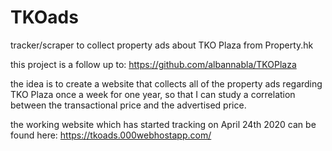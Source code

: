 # TKOads
tracker/scraper to collect property ads about TKO Plaza from Property.hk

this project is a follow up to:
https://github.com/albannabla/TKOPlaza

the idea is to create a website that collects all of the property ads regarding TKO Plaza once a week for one year, so that I can study a correlation between the transactional price and the advertised price. 

the working website which has started tracking on April 24th 2020 can be found here:
https://tkoads.000webhostapp.com/
